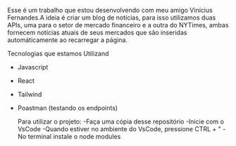 Esse é um trabalho que estou desenvolvendo com meu amigo Vinícius Fernandes.A ideia é criar um blog de notícias, para isso utilizamos duas APIs, uma para o setor de mercado financeiro
e a outra do NYTimes, ambas fornecem notícias atuais de seus mercados que são inseridas automáticamente ao recarregar a página.

Tecnologias que estamos Utilizand
- Javascript
- React
- Tailwind
- Poastman (testando os endpoints)

  Para utilizar o projeto:
-Faça uma cópia desse repositório
-Inicie com o VsCode
-Quando estiver no ambiente do VsCode, pressione CTRL + "
-No terminal instale o node modules
